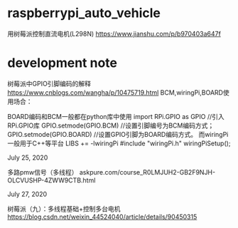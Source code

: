 # raspberrypi_auto_vehicle

用树莓派控制直流电机(L298N)
https://www.jianshu.com/p/b970403a647f

# development note
树莓派中GPIO引脚编码的解释
https://www.cnblogs.com/wangha/p/10475719.html
BCM,wiringPi,BOARD使用场合：

BOARD编码和BCM一般都在python库中使用
import RPi.GPIO as GPIO  //引入RPi.GPIO库
GPIO.setmode(GPIO.BCM) //设置引脚编号为BCM编码方式；
GPIO.setmode(GPIO.BOARD) //设置GPIO引脚为BOARD编码方式。
而wiringPi一般用于C++等平台
LIBS += -lwiringPi
#include "wiringPi.h"
wiringPiSetup();



July 25, 2020 

多路pmw信号（多线程）
askpure.com/course_R0LMJUH2-GB2F9NJH-OLCVUSHP-4ZWW9CTB.html

July 27, 2020 

树莓派（九）：多线程基础+控制多台电机
https://blog.csdn.net/weixin_44524040/article/details/90450315
